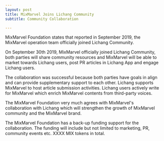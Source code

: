 ```yaml
---
layout: post
title: MixMarvel Joins Lichang Community
subtitle: Community Collaboration 

---
```


MixMarvel Foundation states that reported in September 2019, the MixMarvel operation team officially joined Lichang Community. 

On September 30th 2019, MixMarvel officially joined Lichang Community, both parties will share community resources and MixMarvel will be able to market towards Lichang users, post PR articles in Lichang App and engage Lichang users. 

The collaboration was successful because both parties have goals in align and can provide supplementary support to each other. Lichang supports MixMarvel to host article submission activities. Lichang users actively write for MixMarvel which enrich MixMarvel contents from third-party voices.  

The MixMarvel Foundation very much agrees with MixMarvel's collaboration with Lichang which will strengthen the growth of MixMarvel community and the MixMarvel brand. 

The MixMarvel Foundation has a back-up funding support for the collaboration. The funding will include but not limited to marketing, PR, community events etc. XXXX MIX tokens in total.

